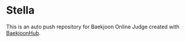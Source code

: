 # Stella
This is an auto push repository for Baekjoon Online Judge created with [BaekjoonHub](https://github.com/BaekjoonHub/BaekjoonHub).
